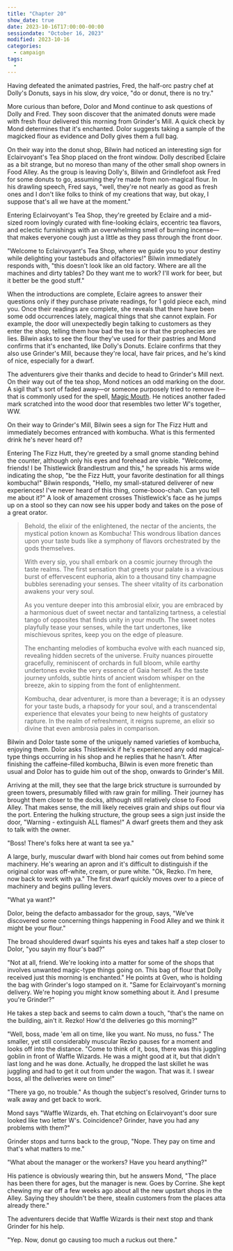 ```yaml
---
title: "Chapter 20"
show_date: true
date: 2023-10-16T17:00:00-00:00
sessiondate: "October 16, 2023"
modified: 2023-10-16
categories:
  - campaign
tags:
  - 
---
```


Having defeated the animated pastries, Fred, the half-orc pastry chef at Dolly's Donuts, 
says in his slow, dry voice, "do or donut, there is no try."

More curious than before, Dolor and Mond continue to ask questions of Dolly and Fred. They
soon discover that the animated donuts were made with fresh flour delivered this morning
from Grinder's Mill. A quick check by Mond determines that it's enchanted. Dolor suggests
taking a sample of the magicked flour as evidence and Dolly gives them a full bag. 

On their way into the donut shop, Bilwin had noticed an interesting sign for Eclairvoyant's
Tea Shop placed on the front window. Dolly described Eclaire as a bit strange, but no moreso
than many of the other small shop owners in Food Alley. As the group is leaving Dolly's,
Bilwin and Grindlefoot ask Fred for some donuts to go, assuming they're made from non-magical
flour. In his drawling speech, Fred says, "well, they're not nearly as good as fresh ones and
I don't like folks to think of my creations that way, but okay, I suppose that's all we
have at the moment."

Entering Eclairvoyant's Tea Shop, they're greeted by Eclaire and a mid-sized room lovingly
curated with fine-looking éclairs, eccentric tea flavors, and eclectic furnishings with
an overwhelming smell of burning incense—that makes everyone cough just a little as they
pass through the front door.

"Welcome to Eclairvoyant's Tea Shop, where we guide you to your destiny while delighting
your tastebuds and olfactories!" Bilwin immediately responds with, "this doesn't look like
an old factory. Where are all the machines and dirty tables? Do they want me to work? I'll
work for beer, but it better be the good stuff."

When the introductions are complete, Eclaire agrees to answer their questions only if they
purchase private readings, for 1 gold piece each, mind you. Once their readings are complete,
she reveals that there have been some odd occurrences lately, magical things that she
cannot explain. For example, the door will unexpectedly begin talking to customers as they
enter the shop, telling them how bad the tea is or that the prophecies are lies.
Bilwin asks to see the flour they've used for their pastries and Mond
confirms that it's enchanted, like Dolly's Donuts. Eclaire confirms that they also use
Grinder's Mill, because they're local, have fair prices, and he's kind of nice,
especially for a dwarf.

The adventurers give their thanks and decide to head to Grinder's Mill next. On their way
out of the tea shop, Mond notices an odd marking on the door. A sigil that's sort of faded away—or
someone purposely tried to remove it—that is commonly used for the spell, 
[Magic Mouth](https://www.dndbeyond.com/spells/magic-mouth). He notices another faded mark
scratched into the wood door that resembles two letter W's together, WW.

On their way to Grinder's Mill, Bilwin sees a sign for The Fizz Hutt and immediately becomes
entranced with kombucha. What is this fermented drink he's never heard of?

Entering The Fizz Hutt, they're greeted by a small gnome standing behind the counter,
although only his eyes and forehead are visible. "Welcome, friends! I be Thistlewick
Brandlestrum and this," he spreads his arms wide indicating the shop, "be the Fizz Hutt,
your favorite destination for all things kombucha!" Bilwin responds, "Hello, my
small-statured deliverer of new experiences! I've never heard of this thing,
come-booo-chah. Can you tell me about it?" A look of amazement crosses Thistlewick's face
as he jumps up on a stool so they can now see his upper body and takes on the pose of
a great orator.

> Behold, the elixir of the enlightened, the nectar of the ancients, the mystical potion
> known as Kombucha! This wondrous libation dances upon your taste buds like a symphony of
> flavors orchestrated by the gods themselves.
> 
> With every sip, you shall embark on a cosmic journey through the taste realms. The first
> sensation that greets your palate is a vivacious burst of effervescent euphoria, akin to
> a thousand tiny champagne bubbles serenading your senses. The sheer vitality of its
> carbonation awakens your very soul.
> 
> As you venture deeper into this ambrosial elixir, you are embraced by a harmonious duet
> of sweet nectar and tantalizing tartness, a celestial tango of opposites that finds unity
> in your mouth. The sweet notes playfully tease your senses, while the tart undertones,
> like mischievous sprites, keep you on the edge of pleasure.
> 
> The enchanting melodies of kombucha evolve with each nuanced sip, revealing hidden secrets
> of the universe. Fruity nuances pirouette gracefully, reminiscent of orchards in full bloom,
> while earthy undertones evoke the very essence of Gaia herself. As the taste journey unfolds,
> subtle hints of ancient wisdom whisper on the breeze, akin to sipping from the font of
> enlightenment.
> 
> Kombucha, dear adventurer, is more than a beverage; it is an odyssey for your taste buds,
> a rhapsody for your soul, and a transcendental experience that elevates your being to new
> heights of gustatory rapture. In the realm of refreshment, it reigns supreme, an elixir
> so divine that even ambrosia pales in comparison.

Bilwin and Dolor taste some of the uniquely named varieties of kombucha, enjoying them. Dolor
asks Thistlewick if he's experienced any odd magical-type things occurring in his shop and he
replies that he hasn't. After finishing the caffeine-filled kombucha, Bilwin is even more
frenetic than usual and Dolor has to guide him out of the shop, onwards to Grinder's Mill.

Arriving at the mill, they see that the large brick structure is surrounded by green towers,
presumably filled with raw grain for milling. Their journey has brought them closer to the docks,
although still relatively close to Food Alley. That makes sense, the mill likely receives
grain and ships out flour via the port. Entering the hulking structure, the group sees
a sign just inside the door, "Warning - extinguish ALL flames!" A dwarf greets them and
they ask to talk with the owner. 

"Boss! There's folks here at want ta see ya."

A large, burly, muscular dwarf with blond hair comes out from behind some machinery. He's
wearing an apron and it's difficult to distinguish if the original color was off-white,
cream, or pure white. "Ok, Rezko. I'm here, now back to work with ya." The first dwarf 
quickly moves over to a piece of machinery and begins pulling levers.

"What ya want?"

Dolor, being the defacto ambassador for the group, says, "We've discovered some concerning
things happening in Food Alley and we think it might be your flour."

The broad shouldered dwarf squints his eyes and takes half a step closer to Dolor, "you
sayin my flour's bad?"

"Not at all, friend. We're looking into a matter for some of the shops that involves
unwanted magic-type things going on. This bag of flour that Dolly received just this morning
is enchanted." He points at Gven, who is holding the bag with Grinder's logo stamped on it.
"Same for Eclairvoyant's morning delivery. We're hoping you might know
something about it. And I presume you're Grinder?"

He takes a step back and seems to calm down a touch, "that's the name on the building,
ain't it. Rezko! How'd the deliveries go this morning?"

"Well, boss, made 'em all on time, like you want. No muss, no fuss." The smaller, yet still
considerably muscular Rezko pauses for a moment and looks off into the distance. "Come
to think of it, boss, there was this juggling goblin in front of Waffle Wizards. He was
a might good at it, but that didn't last long and he was done. Actually, he dropped
the last skillet he was juggling and had to get it out from under the wagon. That was it.
I swear boss, all the deliveries were on time!"

"There ya go, no trouble." As though the subject's resolved, Grinder turns to walk away
and get back to work.

Mond says "Waffle Wizards, eh. That etching on Eclairvoyant's door sure looked like two
letter W's. Coincidence? Grinder, have you had any problems with them?"

Grinder stops and turns back to the group, "Nope. They pay on time and that's what matters
to me."

"What about the manager or the workers? Have you heard anything?"

His patience is obviously wearing thin, but he answers Mond, "The place has been there
for ages, but the manager is new. Goes by Corrine. She kept chewing my ear off a few weeks
ago about all the new upstart shops in the Alley. Saying they shouldn't be there, stealin
customers from the places atta already there."

The adventurers decide that Waffle Wizards is their next stop and thank Grinder for
his help.

"Yep. Now, donut go causing too much a ruckus out there."

<!-- em dash: — | kebyoard shortcut = Option + Shift + Dash (-) -->
<!-- https://oatcookies.neocities.org/dndmoney to convert copper, silver, gold, and more into CP -->
